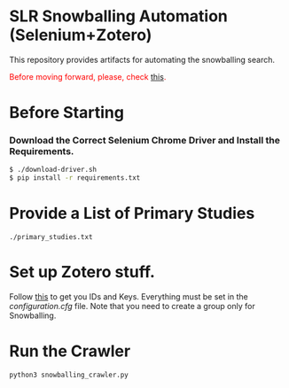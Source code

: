 # SLR Snowballing Automation (Selenium+Zotero)
This repository provides artifacts for automating the snowballing search.

<span style="color: red;">Before moving forward, please, check [this](https://github.com/ferru97/PyPaperBot).</span>

# Before Starting 

### Download the Correct Selenium Chrome Driver and Install the Requirements.
```sh
$ ./download-driver.sh
$ pip install -r requirements.txt
```

# Provide a List of Primary Studies
```
./primary_studies.txt
```
# Set up Zotero stuff.

Follow [this](https://pypi.org/project/pyzotero/) to get you IDs and Keys. Everything must be set in the *configuration.cfg* file.
Note that you need to create a group only for Snowballing.

# Run the Crawler
```
python3 snowballing_crawler.py
```
